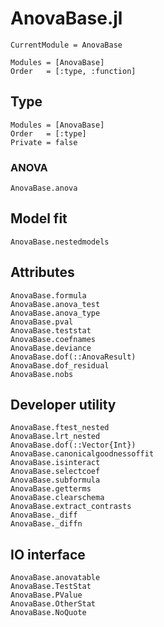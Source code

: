 # AnovaBase.jl
```@meta
CurrentModule = AnovaBase
```
```@index
Modules = [AnovaBase]
Order   = [:type, :function]
```
## Type
```@autodocs
Modules = [AnovaBase]
Order   = [:type]
Private = false
```

### ANOVA
```@docs
AnovaBase.anova
```
## Model fit
```@docs
AnovaBase.nestedmodels
```
## Attributes
```@docs
AnovaBase.formula
AnovaBase.anova_test
AnovaBase.anova_type
AnovaBase.pval
AnovaBase.teststat
AnovaBase.coefnames
AnovaBase.deviance
AnovaBase.dof(::AnovaResult)
AnovaBase.dof_residual
AnovaBase.nobs
```

## Developer utility
```@docs
AnovaBase.ftest_nested
AnovaBase.lrt_nested
AnovaBase.dof(::Vector{Int})
AnovaBase.canonicalgoodnessoffit
AnovaBase.isinteract
AnovaBase.selectcoef
AnovaBase.subformula
AnovaBase.getterms
AnovaBase.clearschema
AnovaBase.extract_contrasts
AnovaBase._diff
AnovaBase._diffn
```

## IO interface
```@docs
AnovaBase.anovatable
AnovaBase.TestStat
AnovaBase.PValue
AnovaBase.OtherStat
AnovaBase.NoQuote
```